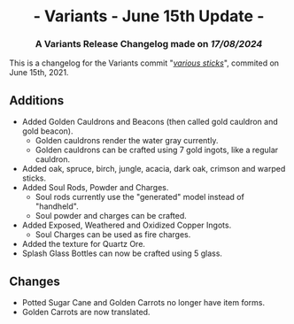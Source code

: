 # <center>- Variants - June 15th Update -</center>
### <center>A Variants Release Changelog made on *17/08/2024*</center>
This is a changelog for the Variants commit "[*various sticks*](https://github.com/Fabricio20106/Variants/commit/3672d97b7efd0b84ac77d7bf6e58de61c123f4f6)", commited on June 15th, 2021.

## Additions
- Added Golden Cauldrons and Beacons (then called gold cauldron and gold beacon).
  - Golden cauldrons render the water gray currently.
  - Golden cauldrons can be crafted using 7 gold ingots, like a regular cauldron.
- Added oak, spruce, birch, jungle, acacia, dark oak, crimson and warped sticks.
- Added Soul Rods, Powder and Charges.
  - Soul rods currently use the "generated" model instead of "handheld".
  - Soul powder and charges can be crafted.
- Added Exposed, Weathered and Oxidized Copper Ingots.
  - Soul Charges can be used as fire charges.
- Added the texture for Quartz Ore.
- Splash Glass Bottles can now be crafted using 5 glass.

## Changes
- Potted Sugar Cane and Golden Carrots no longer have item forms.
- Golden Carrots are now translated.